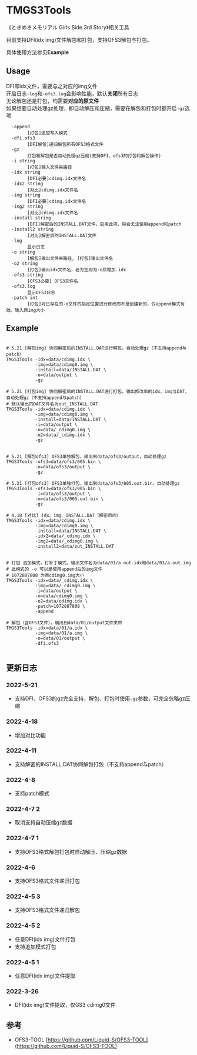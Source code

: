 # TMGS3Tools

《ときめきメモリアル Girls Side 3rd Story》相关工具  

目前支持DFI(idx img)文件解包和打包，支持OFS3解包与打包。  

具体使用方法参见**Example**  

## Usage
DFI即idx文件，需要与之对应的img文件  
开启日志`-log`和`-ofs3.log`会影响性能，默认**关闭**所有日志  
无论解包还是打包，均需要**对应的原文件**   
如果想要自动处理gz处理，即自动解压和压缩，需要在解包和打包时都开启`-gz`选项  
```shell
  -append
        [打包]追加写入模式
  -dfi.ofs3
        [DFI解包]递归解包所有OFS3格式文件
  -gz
        打包和解包是否自动处理gz压缩(支持DFI、ofs3的打包和解包操作)
  -i string
        [打包]输入文件夹路径
  -idx string
        [DFI必要]cdimg.idx文件名
  -idx2 string
        [对比]cdimg.idx文件名
  -img string
        [DFI必要]cdimg.idx文件名
  -img2 string
        [对比]cdimg.idx文件名
  -install string
        [DFI]解密后的INSTALL.DAT文件，启用此项，将会无法使用append和patch
  -install2 string
        [对比]解密后的INSTALL.DAT文件
  -log
        显示日志
  -o string
        [解包]输出文件夹路径, [打包]输出文件名
  -o2 string
        [打包]输出idx文件名，若为空则为-o后增加.idx
  -ofs3 string
        [OFS3必要] OFS3文件名
  -ofs3.log
        显示OFS3日志
  -patch int
        [打包]对已存在的-o文件的指定位置进行修改而不是创建新的，仅append模式有效。输入原img大小

```

## Example
```shell

# 5.21 [解包img] 协同解密后的INSTALL.DAT进行解包，自动处理gz（不支持append与patch）
TMGS3Tools -idx=data/cdimg.idx \
           -img=data/cdimg0.img \
           -install=data/INSTALL.DAT \
           -o=data/output \
           -gz
           
# 5.21 [打包img] 协同解密后的INSTALL.DAT进行打包，输出修改后的idx、img与DAT，自动处理gz（不支持append与patch）
# 默认输出的DAT文件名为out_INSTALL.DAT
TMGS3Tools -idx=data/cdimg.idx \
           -img=data/cdimg0.img \
           -install=data/INSTALL.DAT \
           -i=data/output \
           -o=data/_cdimg0.img \
           -o2=data/_cdimg.idx \
           -gz
              
          
# 5.21 [解包ofs3] OFS3单独解包，输出到data/ofs3/output，自动处理gz
TMGS3Tools -ofs3=data/ofs3/005.bin \
           -o=data/ofs3/output \
           -gz
           
# 5.21 [打包ofs3] OFS3单独打包，输出到data/ofs3/005.out.bin，自动处理gz
TMGS3Tools -ofs3=data/ofs3/005.bin \
           -i=data/ofs3/output \
           -o=data/ofs3/005.out.bin \
           -gz
           
# 4.18 [对比] idx、img、INSTALL.DAT（解密后的）
TMGS3Tools -idx=data/cdimg.idx \
           -img=data/cdimg0.img \
           -install=data/INSTALL.DAT \
           -idx2=data/_cdimg.idx \
           -img2=data/_cdimg0.img \
           -install2=data/out_INSTALL.DAT


# 打包 追加模式，打补丁模式。输出文件名为data/01/a.out.idx和data/01/a.out.img
# 此模式的 -o 可以是使用append后的img文件
# 1072887808 为原cdimg0.img大小
TMGS3Tools -idx=data/_cdimg.idx \
           -img=data/_cdimg0.img \
           -i=data/output \
           -o=data/cdimg0.img \
           -o2=data/cdimg.idx \
           -patch=1072887808 \
           -append 

# 解包（含OFS3文件），输出到data/01/output文件夹中
TMGS3Tools -idx=data/01/a.idx \
           -img=data/01/a.img \
           -o=data/01/output \
           -dfi.ofs3


```

## 更新日志

### 2022-5-21
- 支持DFI、OFS3的gz完全支持，解包、打包时使用`-gz`参数，可完全忽略gz压缩

### 2022-4-18
- 增加对比功能

### 2022-4-11
- 支持解密的INSTALL.DAT协同解包打包（不支持append与patch）

### 2022-4-8
- 支持patch模式

### 2022-4-7 2
- 取消支持自动压缩gz数据

### 2022-4-7 1
- 支持OFS3格式解包打包时自动解压、压缩gz数据

### 2022-4-6
- 支持OFS3格式文件递归打包

### 2022-4-5 3
- 支持OFS3格式文件递归解包

### 2022-4-5 2
- 任意DFI(idx img)文件打包
- 支持追加模式打包

### 2022-4-5 1
- 任意DFI(idx img)文件提取

### 2022-3-26
- DFI(idx img)文件提取，仅GS3 cdimg0文件

## 参考

- OFS3-TOOL [https://github.com/Liquid-S/OFS3-TOOL](https://github.com/Liquid-S/OFS3-TOOL)  